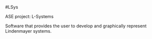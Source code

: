 #LSys

ASE project: L-Systems

Software that provides the user to develop and graphically represent Lindenmayer systems.
